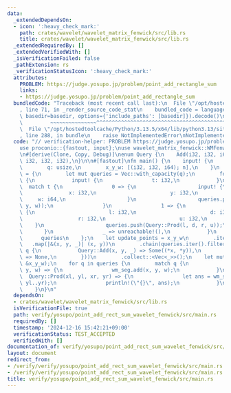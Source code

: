 ```yaml
---
data:
  _extendedDependsOn:
  - icon: ':heavy_check_mark:'
    path: crates/wavelet/wavelet_matrix_fenwick/src/lib.rs
    title: crates/wavelet/wavelet_matrix_fenwick/src/lib.rs
  _extendedRequiredBy: []
  _extendedVerifiedWith: []
  _isVerificationFailed: false
  _pathExtension: rs
  _verificationStatusIcon: ':heavy_check_mark:'
  attributes:
    PROBLEM: https://judge.yosupo.jp/problem/point_add_rectangle_sum
    links:
    - https://judge.yosupo.jp/problem/point_add_rectangle_sum
  bundledCode: "Traceback (most recent call last):\n  File \"/opt/hostedtoolcache/Python/3.13.5/x64/lib/python3.13/site-packages/onlinejudge_verify/documentation/build.py\"\
    , line 71, in _render_source_code_stat\n    bundled_code = language.bundle(stat.path,\
    \ basedir=basedir, options={'include_paths': [basedir]}).decode()\n          \
    \         ~~~~~~~~~~~~~~~^^^^^^^^^^^^^^^^^^^^^^^^^^^^^^^^^^^^^^^^^^^^^^^^^^^^^^^^^^^^^^^^^^\n\
    \  File \"/opt/hostedtoolcache/Python/3.13.5/x64/lib/python3.13/site-packages/onlinejudge_verify/languages/rust.py\"\
    , line 288, in bundle\n    raise NotImplementedError\nNotImplementedError\n"
  code: "// verification-helper: PROBLEM https://judge.yosupo.jp/problem/point_add_rectangle_sum\n\
    use proconio::{fastout, input};\nuse wavelet_matrix_fenwick::WMFenwickWrapper;\n\
    \n#[derive(Clone, Copy, Debug)]\nenum Query {\n    Add(i32, i32, i64),\n    Prod(i32,\
    \ i32, i32, i32),\n}\n\n#[fastout]\nfn main() {\n    input! {\n        n: usize,\n\
    \        q: usize,\n        x_y_w: [(i32, i32, i64); n],\n    }\n    let queries\
    \ = {\n        let mut queries = Vec::with_capacity(q);\n        for _ in 0..q\
    \ {\n            input! {\n                t: i32,\n            }\n          \
    \  match t {\n                0 => {\n                    input! {\n         \
    \               x: i32,\n                        y: i32,\n                   \
    \     w: i64,\n                    }\n                    queries.push(Query::Add(x,\
    \ y, w));\n                }\n                1 => {\n                    input!\
    \ {\n                        l: i32,\n                        d: i32,\n      \
    \                  r: i32,\n                        u: i32,\n                \
    \    }\n                    queries.push(Query::Prod(l, d, r, u));\n         \
    \       }\n                _ => unreachable!(),\n            }\n        }\n  \
    \      queries\n    };\n    let update_points = x_y_w\n        .iter()\n     \
    \   .map(|&(x, y, _)| (x, y))\n        .chain(queries.iter().filter_map(|q| match\
    \ q {\n            Query::Add(x, y, _) => Some((*x, *y)),\n            Query::Prod(..)\
    \ => None,\n        }))\n        .collect::<Vec<_>>();\n    let mut wm_seg = WMFenwickWrapper::from_weight(update_points,\
    \ &x_y_w);\n    for q in queries {\n        match q {\n            Query::Add(x,\
    \ y, w) => {\n                wm_seg.add(x, y, w);\n            }\n          \
    \  Query::Prod(xl, yl, xr, yr) => {\n                let ans = wm_seg.rect_sum(xl..xr,\
    \ yl..yr);\n                println!(\"{}\", ans);\n            }\n        }\n\
    \    }\n}\n"
  dependsOn:
  - crates/wavelet/wavelet_matrix_fenwick/src/lib.rs
  isVerificationFile: true
  path: verify/yosupo/point_add_rect_sum_wavelet_fenwick/src/main.rs
  requiredBy: []
  timestamp: '2024-12-16 15:42:21+09:00'
  verificationStatus: TEST_ACCEPTED
  verifiedWith: []
documentation_of: verify/yosupo/point_add_rect_sum_wavelet_fenwick/src/main.rs
layout: document
redirect_from:
- /verify/verify/yosupo/point_add_rect_sum_wavelet_fenwick/src/main.rs
- /verify/verify/yosupo/point_add_rect_sum_wavelet_fenwick/src/main.rs.html
title: verify/yosupo/point_add_rect_sum_wavelet_fenwick/src/main.rs
---
```

